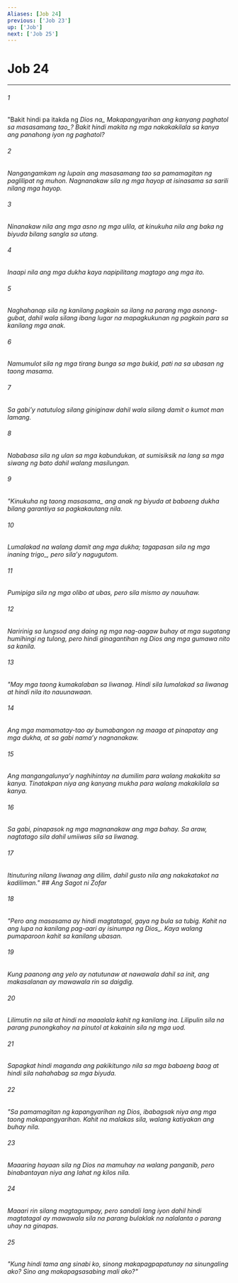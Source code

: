 ```yaml
---
Aliases: [Job 24]
previous: ['Job 23']
up: ['Job']
next: ['Job 25']
---
```

# Job 24

***






















###### 1 










"Bakit hindi pa itakda ng <i class="trans-change">Dios na_ Makapangyarihan ang kanyang paghatol <i class="trans-change">sa masasamang tao_? Bakit hindi makita ng mga nakakakilala sa kanya ang panahong iyon ng paghatol? 





















###### 2 










Nangangamkam ng lupain ang masasamang tao sa pamamagitan ng paglilipat ng muhon. Nagnanakaw sila ng mga hayop at isinasama sa sarili nilang mga hayop. 





















###### 3 










Ninanakaw nila ang mga asno ng mga ulila, at kinukuha nila ang baka ng biyuda bilang sangla sa utang. 





















###### 4 










Inaapi nila ang mga dukha kaya napipilitang magtago ang mga ito. 





















###### 5 










Naghahanap sila ng kanilang pagkain sa ilang na parang mga asnong-gubat, dahil wala silang ibang lugar na mapagkukunan ng pagkain para sa kanilang mga anak. 





















###### 6 










Namumulot sila ng mga tirang bunga sa mga bukid, pati na sa ubasan ng taong masama. 





















###### 7 










Sa gabiʼy natutulog silang giniginaw dahil wala silang damit o kumot man lamang. 





















###### 8 










Nababasa sila ng ulan sa mga kabundukan, at sumisiksik na lang sa mga siwang ng bato dahil walang masilungan. 





















###### 9 










"Kinukuha <i class="trans-change">ng taong masasama_ ang anak ng biyuda at babaeng dukha bilang garantiya sa pagkakautang nila. 





















###### 10 










Lumalakad na walang damit ang mga dukha; tagapasan sila ng mga inaning <i class="trans-change">trigo_, pero silaʼy nagugutom. 





















###### 11 










Pumipiga sila ng mga olibo at ubas, pero sila mismo ay nauuhaw. 





















###### 12 










Naririnig sa lungsod ang daing ng mga nag-aagaw buhay at mga sugatang humihingi ng tulong, pero hindi ginagantihan ng Dios ang mga gumawa nito sa kanila. 





















###### 13 










"May mga taong kumakalaban sa liwanag. Hindi sila lumalakad sa liwanag at hindi nila ito nauunawaan. 





















###### 14 










Ang mga mamamatay-tao ay bumabangon ng maaga at pinapatay ang mga dukha, at sa gabi namaʼy nagnanakaw. 





















###### 15 










Ang mangangalunyaʼy naghihintay na dumilim para walang makakita sa kanya. Tinatakpan niya ang kanyang mukha para walang makakilala sa kanya. 





















###### 16 










Sa gabi, pinapasok ng mga magnanakaw ang mga bahay. Sa araw, nagtatago sila dahil umiiwas sila sa liwanag. 





















###### 17 










Itinuturing nilang liwanag ang dilim, dahil gusto nila ang nakakatakot na kadiliman." ## Ang Sagot ni Zofar 





















###### 18 










"Pero ang masasama ay hindi magtatagal, gaya ng bula sa tubig. Kahit na ang lupa na kanilang pag-aari ay isinumpa <i class="trans-change">ng Dios_. Kaya walang pumaparoon kahit sa kanilang ubasan. 





















###### 19 










Kung paanong ang yelo ay natutunaw at nawawala dahil sa init, ang makasalanan ay mawawala rin sa daigdig. 





















###### 20 










Lilimutin na sila at hindi na maaalala kahit ng kanilang ina. Lilipulin sila na parang punongkahoy na pinutol at kakainin sila ng mga uod. 





















###### 21 










Sapagkat hindi maganda ang pakikitungo nila sa mga babaeng baog at hindi sila nahahabag sa mga biyuda. 





















###### 22 










"Sa pamamagitan ng kapangyarihan ng Dios, ibabagsak niya ang mga taong makapangyarihan. Kahit na malakas sila, walang katiyakan ang buhay nila. 





















###### 23 










Maaaring hayaan sila ng Dios na mamuhay na walang panganib, pero binabantayan niya ang lahat ng kilos nila. 





















###### 24 










Maaari rin silang magtagumpay, pero sandali lang iyon dahil hindi magtatagal ay mawawala sila na parang bulaklak na nalalanta o parang uhay na ginapas. 





















###### 25 










"Kung hindi tama ang sinabi ko, sinong makapagpapatunay na sinungaling ako? Sino ang makapagsasabing mali ako?"
